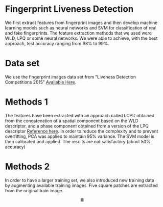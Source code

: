 # Fingerprint Liveness Detection
We first extract features from fingerprint images and then develop machine learning models such as neural networks and SVM for classification of real and fake fingerprints. The feature extraction methods that we used were WLD, LPQ or some neural networks.
We were able to achieve, with the best approach, test accuracy ranging from 98% to 99%.

# Data set
We use the fingerprint images data set from "Liveness Detection Competitions 2015"  [Available Here](http://livdet.org/registration.php).

# Methods 1
The features have been extracted with an approach called LCPD obtained from the concatenation of a spatial component based on the WLD descriptor, and a phase component obtained from a version of the LPQ descriptor [Reference here](https://www.researchgate.net/publication/265164108_Local_contrast_phase_descriptor_for_fingerprint_liveness_detection).
In order to reduce the complexity and to prevent overfitting, PCA was applied to maintain 95% variance. The SVM model is then calibrated and applied.
The results are not satisfactory (about 50% accuracy)

# Methods 2
In order to have a larger training set, we also introduced new training data by augmenting available training images. Five square patches are extracted from the original train image.
<div align="center">
<img src="img/Immagine1.png" width="10px">
</div>
<br />
